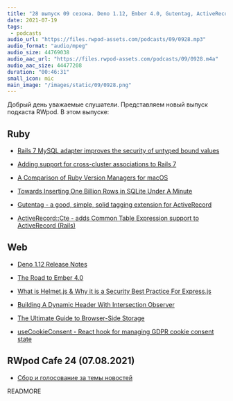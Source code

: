 ```yaml
---
title: "28 выпуск 09 сезона. Deno 1.12, Ember 4.0, Gutentag, ActiveRecord::Cte, useCookieConsent и прочее"
date: 2021-07-19
tags:
 - podcasts
audio_url: "https://files.rwpod-assets.com/podcasts/09/0928.mp3"
audio_format: "audio/mpeg"
audio_size: 44769038
audio_aac_url: "https://files.rwpod-assets.com/podcasts/09/0928.m4a"
audio_aac_size: 44477208
duration: "00:46:31"
small_icon: mic
main_image: "/images/static/09/0928.png"
---
```


Добрый день уважаемые слушатели. Представляем новый выпуск подкаста RWpod. В этом выпуске:

## Ruby

 - [Rails 7 MySQL adapter improves the security of untyped bound values](https://blog.saeloun.com/2021/07/13/rails-7-mysql-vunerability-fix)
 - [Adding support for cross-cluster associations to Rails 7](https://github.blog/2021-07-12-adding-support-cross-cluster-associations-rails-7/)
 - [A Comparison of Ruby Version Managers for macOS](https://www.sitepoint.com/ruby-version-managers-macos/)


 - [Towards Inserting One Billion Rows in SQLite Under A Minute](https://avi.im/blag/2021/fast-sqlite-inserts/)
 - [Gutentag - a good, simple, solid tagging extension for ActiveRecord](https://github.com/pat/gutentag)
 - [ActiveRecord::Cte - adds Common Table Expression support to ActiveRecord (Rails)](https://github.com/vlado/activerecord-cte)

## Web

 - [Deno 1.12 Release Notes](https://deno.com/blog/v1.12)
 - [The Road to Ember 4.0](https://blog.emberjs.com/the-road-to-ember-4-0/)
 - [What is Helmet.js & Why it is a Security Best Practice For Express.js](https://www.securecoding.com/blog/using-helmetjs/)


 - [Building A Dynamic Header With Intersection Observer](https://www.smashingmagazine.com/2021/07/dynamic-header-intersection-observer/)
 - [The Ultimate Guide to Browser-Side Storage](https://blog.openreplay.com/the-ultimate-guide-to-browser-side-storage)
 - [useCookieConsent - React hook for managing GDPR cookie consent state](https://github.com/bring-shrubbery/use-cookie-consent)

## RWpod Cafe 24 (07.08.2021)

 - [Сбор и голосование за темы новостей](https://github.com/rwpod/cafe-discussions/discussions/9)


READMORE
